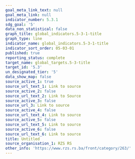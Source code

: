 ```yaml
---
goal_meta_link_text: null
goal_meta_link: null
indicator_number: 5.3.1
sdg_goal: '5'
data_non_statistical: false
graph_title: global_indicators.5-3-1-title
graph_type: line
indicator_name: global_indicators.5-3-1-title
indicator_sort_order: 05-03-01
published: true
reporting_status: complete
target_name: global_targets.5-3-title
target_id: '5.3'
un_designated_tier: '5'
data_show_map: false
source_active_1: true
source_url_text_1: Link to source
source_active_2: false
source_url_text_2: Link to Source
source_active_3: false
source_url_3: Link to source
source_active_4: false
source_url_text_4: Link to source
source_active_5: false
source_url_text_5: Link to source
source_active_6: false
source_url_text_6: Link to source
title: Untitled
source_organisation_1: RZS RS
other_info: 'https://www.rzs.rs.ba/front/category/263/'
---
```

